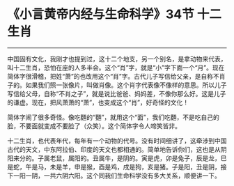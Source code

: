 # 《小言黄帝内经与生命科学》34节 十二生肖

------

中国固有文化，我刚才也提到过，这十二个地支，另一个别名，是拿动物来代表，叫十二生肖，恐怕在座的人多半会。这个“肖”字，就是“小”字下面一个“月”。现在简体字很滑稽，把姓“萧”的也改用这个“肖”字。古代儿子写信给父亲，是自称不肖子的。如果我们照一张像片，叫做肖像。这个肖字代表像不像样的意思。所以儿子写信给父母，自称“不肖之子”，就是说比爸爸、妈妈差，不像你那么好。这是儿子的谦虚。现在，把风萧萧的“萧”，也变成这个“肖”，好奇怪的文化！

简体字闹了很多奇怪。像吃麵的“麵”，就用这个“面”，我们吃麵，不是吃自己的脸，不要面就变成不要脸了（众笑）。这个简体字令人啼笑皆非。

十二生肖，也代表年代，每年有一个动物的代号。没有时间细讲了，这牵涉到中国古代的天文，中东阿拉伯、印度的天文也都相通的。简单地告诉你们，这也是从阴阳来分的。子属老鼠，属阳的。丑属牛，是阴的。寅是虎，卯是兔子，辰是龙，巳是蛇，午是马，未是羊，申是猴，酉是鸡，戌是狗，亥是猪。子是阳，丑是阴，接下一阳一阴，一共六阴六阳。这个同我们生命科学没有多大关系，顺便讲一下。